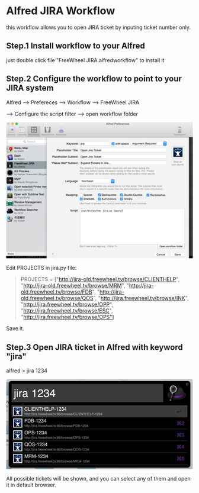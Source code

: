 # Alfred JIRA Workflow

this workflow allows you to open JIRA ticket by inputing ticket number only.

## Step.1 Install workflow to your Alfred

just double click file "FreeWheel JIRA.alfredworkflow" to install it 

## Step.2 Configure the workflow to point to your JIRA system

Alfred --> Prefereces --> Workflow --> FreeWheel JIRA

--> Configure the script filter --> open workflow folder

![image](configure.jpg)


Edit PROJECTS in jira.py file:

> PROJECTS = ["http://jira-old.freewheel.tv/browse/CLIENTHELP",
>             "http://jira-old.freewheel.tv/browse/MRM",
>             "http://jira-old.freewheel.tv/browse/FDB",
>             "http://jira-old.freewheel.tv/browse/QOS",
>             "http://jira.freewheel.tv/browse/INK",
>             "http://jira.freewheel.tv/browse/OPP",
>             "http://jira.freewheel.tv/browse/ESC",
>             "http://jira.freewheel.tv/browse/OPS"]

Save it.

## Step.3 Open JIRA ticket in Alfred with keyword "jira"

alfred > jira 1234

![image](screenshot.jpg)

All possible tickets will be shown, and you can select any of them and open it in default browser.


